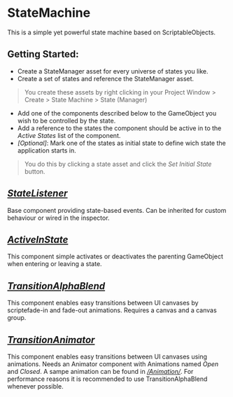 # StateMachine

This is a simple yet powerful state machine based on ScriptableObjects.

## Getting Started:
- Create a StateManager asset for every universe of states you like.
- Create a set of states and reference the StateManager asset.
> You create these assets by right clicking in your Project Window > Create > State Machine > State (Manager)
- Add one of the components described below to the GameObject you wish to be controlled by the state.
- Add a reference to the states the component should be active in to the *Active States* list of the component.
- *[Optional]*: Mark one of the states as initial state to define wich state the application starts in.
> You do this by clicking a state asset and click the *Set Initial State* button.

## [*StateListener*](StateMachine/Core/StateListener.cs)

Base component providing state-based events. Can be inherited for custom behaviour or wired in the inspector.

## [*ActiveInState*](StateMachine/StateListener/ActiveInState.cs)

This component simple activates or deactivates the parenting GameObject when entering or leaving a state.

## [*TransitionAlphaBlend*](StateMachine/StateListener/TransitionAlphaBlend.cs)

This component enables easy transitions between UI canvases by scriptefade-in and fade-out animations. Requires a canvas and a canvas group.

## [*TransitionAnimator*](StateMachine/StateListener/TransitionAnimator.cs)

This component enables easy transitions between UI canvases using animations. Needs an Animator component with Animations named *Open* and *Closed*. A sampe animation can be found in [*/Animation/*](StateMachine/StateListener/Animation/). For performance reasons it is recommended to use TransitionAlphaBlend whenever possible.
